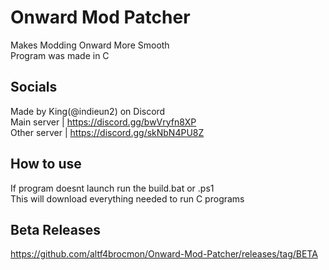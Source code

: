 # Onward Mod Patcher
Makes Modding Onward More Smooth  
Program was made in C  
##  Socials
Made by King(@indieun2) on Discord  
Main server | https://discord.gg/bwVryfn8XP  
Other server | https://discord.gg/skNbN4PU8Z  
##  How to use
If program doesnt launch run the build.bat or .ps1  
This will download everything needed to run C programs  
##  Beta Releases
https://github.com/altf4brocmon/Onward-Mod-Patcher/releases/tag/BETA
